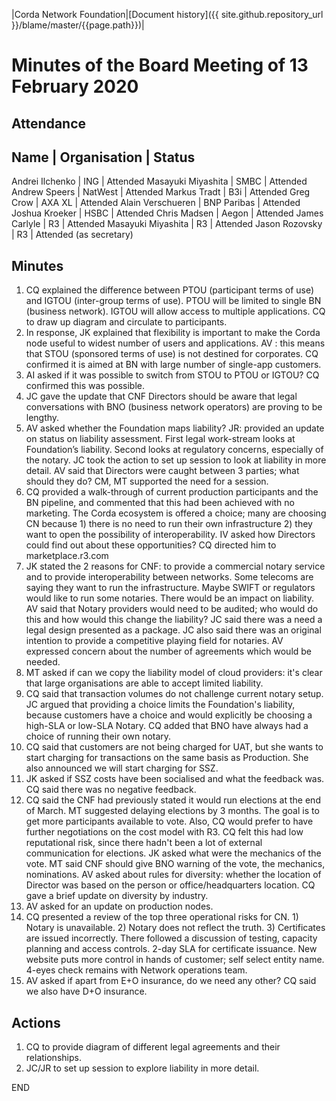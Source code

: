 |Corda Network Foundation|[Document history]({{ site.github.repository_url }}/blame/master/{{page.path}})|

 Minutes of the Board Meeting of 13 February 2020
 ================================================

 Attendance
 ----------

 Name                  | Organisation  | Status
 ------------------------------------------------
 Andrei Ilchenko       | ING           | Attended
 Masayuki Miyashita    | SMBC          | Attended
 Andrew Speers         | NatWest       | Attended
 Markus Tradt          | B3i           | Attended
 Greg Crow             | AXA XL        | Attended
 Alain Verschueren     | BNP Paribas   | Attended
 Joshua Kroeker        | HSBC          | Attended
 Chris Madsen          | Aegon         | Attended
 James Carlyle         | R3            | Attended
 Masayuki Miyashita    | R3            | Attended
 Jason Rozovsky        | R3            | Attended (as secretary)


 Minutes
 -------
 1. CQ explained the difference between PTOU (participant terms of use) and IGTOU (inter-group terms of use). PTOU will be 
 limited to single BN (business network). IGTOU will allow access to multiple applications. CQ to draw up diagram and 
 circulate to participants.
 2. In response, JK explained that flexibility is important to make the Corda node useful to widest number of users and 
 applications. AV : this means that STOU (sponsored terms of use) is not destined for corporates. CQ confirmed it is 
 aimed at BN with large number of single-app customers.
 3. AI asked if it was possible to switch from STOU to PTOU or IGTOU? CQ confirmed this was possible.
 4. JC gave the update that CNF Directors should be aware that legal conversations with BNO (business network operators) 
 are proving to be lengthy.
 5. AV asked whether the Foundation maps liability? JR: provided an update on status on liability assessment. 
 First legal work-stream looks at Foundation’s liability. Second looks at regulatory concerns, especially of the notary. 
 JC took the action to set up session to look at liability in more detail. AV said that Directors were caught between 
 3 parties; what should they do? CM, MT supported the need for a session.
 6. CQ provided a walk-through of current production participants and the BN pipeline, and commented that this had been 
 achieved with no marketing. The Corda ecosystem is offered a choice; many are choosing CN because 1) there is no need to run 
 their own infrastructure 2) they want to open the possibility of interoperability. IV asked how Directors could find 
 out about these opportunities? CQ directed him to marketplace.r3.com
 7. JK stated the 2 reasons for CNF: to provide a commercial notary service and to provide interoperability between 
 networks. Some telecoms are saying they want to run the infrastructure. Maybe SWIFT or regulators would like to run some 
 notaries. There would be an impact on liability. AV said that Notary providers would need to be audited; who would do 
 this and how would this change the liability? JC said there was a need a legal design presented as a package. JC also 
 said there was an original intention to provide a competitive playing field for notaries. AV expressed concern about the 
 number of agreements which would be needed. 
 8. MT asked if can we copy the liability model of cloud providers: it's clear that large organisations are able to 
 accept limited liability.
 9. CQ said that transaction volumes do not challenge current notary setup. JC argued that providing a choice limits the 
 Foundation's liability, because customers have a choice and would explicitly be choosing a high-SLA or low-SLA Notary. 
 CQ added that BNO have always had a choice of running their own notary.
 10. CQ said that customers are not being charged for UAT, but she wants to start charging for transactions on the same 
 basis as Production. She also announced we will start charging for SSZ.
 11. JK asked if SSZ costs have been socialised and what the feedback was. CQ said there was no negative feedback. 
 12. CQ said the CNF had previously stated it would run elections at the end of March. MT suggested delaying elections 
 by 3 months. The goal is to get more participants available to vote. Also, CQ would prefer to have further negotiations 
 on the cost model with R3. CQ felt this had low reputational risk, since there hadn't been a lot of external communication 
 for elections. JK asked what were the mechanics of the vote. MT said CNF should give BNO warning of the vote, the 
 mechanics, nominations. AV asked about rules for diversity: whether the location of Director was based on the person or 
 office/headquarters location. CQ gave a brief update on diversity by industry.
 14. AV asked for an update on production nodes.
 15. CQ presented a review of the top three operational risks for CN. 1) Notary is unavailable. 2) Notary does not 
 reflect the truth. 3) Certificates are issued incorrectly. There followed a discussion of testing, capacity planning and 
 access controls. 2-day SLA for certificate issuance. New website puts more control in hands of customer; self select 
 entity name. 4-eyes check remains with Network operations team.
 16. AV asked if apart from E+O insurance, do we need any other? CQ said we also have D+O insurance. 

 Actions
 -------
 1. CQ to provide diagram of different legal agreements and their relationships. 
 2. JC/JR to set up session to explore liability in more detail.

 END
